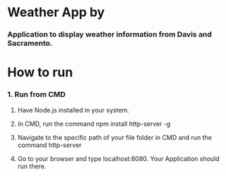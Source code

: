 # Weather App by 
### Application to display weather information from Davis and Sacramento. 

# How to run
### 1. Run from CMD

1. Have Node.js installed in your system.

2. In CMD, run the command npm install http-server -g

3. Navigate to the specific path of your file folder in CMD and run the command http-server

4. Go to your browser and type localhost:8080. Your Application should run there.
